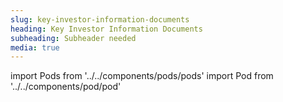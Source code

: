 ```yaml
---
slug: key-investor-information-documents
heading: Key Investor Information Documents
subheading: Subheader needed
media: true
---
```


import Pods from '../../components/pods/pods'
import Pod from '../../components/pod/pod'


<Pods>
  <Pod externalLink={'/docs/Fidelity-Index-World-KIID.pdf'} heading={'Fidelity Index World KIID'} description={'Key Investor Information Document'} type={'isa-terms'}/>
  <Pod externalLink={'/docs/LG-Cash-Trust-KIID.pdf'} heading={'KIIDs'} description={'Key Investor Information Document'} type={'isa-terms'}/>
</Pods>